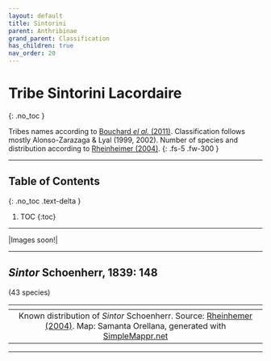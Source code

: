 ```yaml
---
layout: default
title: Sintorini
parent: Anthribinae
grand_parent: Classification
has_children: true
nav_order: 20
---
```



# Tribe Sintorini Lacordaire
{: .no_toc }

Tribes names according to [Bouchard _el al._ (2011)](https://zookeys.pensoft.net/articles.php?id=4001). Classification follows mostly Alonso-Zarazaga & Lyal (1999, 2002). Number of species and distribution according to [Rheinheimer (2004)](https://www.zobodat.at/pdf/Mitt-Ent-Ver-Stuttgart_39_2004_0001-0244.pdf).
{: .fs-5 .fw-300 }

---

## Table of Contents
{: .no_toc .text-delta }

1. TOC
{:toc}

---

|Images soon!|

---

## _Sintor_ Schoenherr, 1839: 148
(43 species)

|<img src="https://www.simplemappr.net/map/19875" alt="" />| 
|:--:| 
|Known distribution of _Sintor_ Schoenherr. Source: [Rheinhemer (2004)](https://www.zobodat.at/pdf/Mitt-Ent-Ver-Stuttgart_39_2004_0001-0244.pdf). Map: Samanta Orellana, generated with [SimpleMappr.net](https://www.simplemappr.net/) |

---
